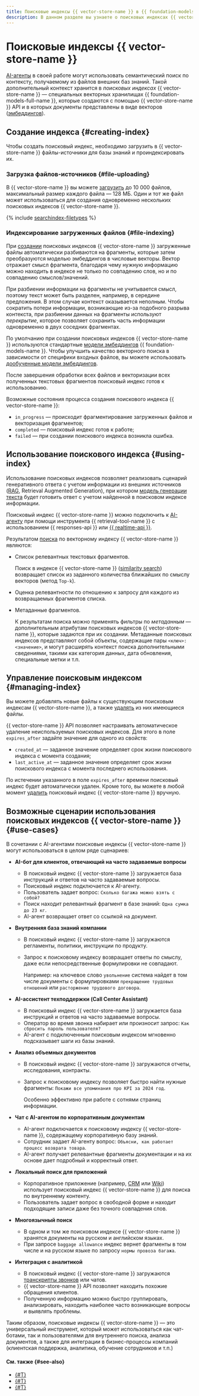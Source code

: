 ```yaml
---
title: Поисковые индексы {{ vector-store-name }} в {{ foundation-models-full-name }}
description: В данном разделе вы узнаете о поисковых индексах {{ vector-store-name }}, с помощью которых вы можете реализовывать векторный поиск по базам знаний в AI-агентах {{ foundation-models-full-name }}.
---
```


# Поисковые индексы {{ vector-store-name }}

[AI-агенты](../agents/index.md) в своей работе могут использовать семантический поиск по контексту, получаемому из файлов внешних баз знаний. Такой дополнительный контекст хранится в _поисковых индексах_ {{ vector-store-name }} — специальных векторных хранилищах {{ foundation-models-full-name }}, которые создаются с помощью {{ vector-store-name }} API и в которых документы представлены в виде векторов ([эмбеддингов](../embeddings.md)).

## Создание индекса {#creating-index}

Чтобы создать поисковый индекс, необходимо загрузить в {{ vector-store-name }} файлы-источники для базы знаний и проиндексировать их.

### Загрузка файлов-источников {#file-uploading}

В {{ vector-store-name }} вы можете [загрузить](../../operations/agents/manage-searchindex.md#upload-files) до 10 000 файлов, максимальный размер каждого файла — 128 МБ. Один и тот же файл может использоваться для создания одновременно нескольких поисковых индексов {{ vector-store-name }}.

{% include [searchindex-filetypes](../../../_includes/ai-studio/searchindex-filetypes.md) %}

### Индексирование загруженных файлов {#file-indexing}

При [создании](../../operations/agents/manage-searchindex.md#create-index) поисковых индексов {{ vector-store-name }} загруженные файлы автоматически разбиваются на фрагменты, которые затем преобразуются моделью эмбеддингов в числовые векторы. Вектор отражает смысл фрагмента, благодаря чему нужную информацию можно находить в индексе не только по совпадению слов, но и по совпадению смыслов/значений.

При разбиении информации на фрагменты не учитывается смысл, поэтому текст может быть разделен, например, в середине предложения. В этом случае контекст оказывается неполным. Чтобы сократить потери информации, возникающие из-за подобного разрыва контекста, при разбиении данных на фрагменты используют _перекрытие_, которое позволяет сохранить часть информации одновременно в двух соседних фрагментах.

По умолчанию при создании поисковых индексов {{ vector-store-name }} используются стандартные [модели эмбеддингов](../embeddings.md#yandexgpt-embeddings) {{ foundation-models-name }}. Чтобы улучшить качество векторного поиска в зависимости от специфики входных файлов, вы можете использовать [дообученные модели эмбеддингов](../../operations/tuning/create-embeddings.md).

После завершения обработки всех файлов и векторизации всех полученных текстовых фрагментов поисковый индекс готов к использованию.

Возможные состояния процесса создания поискового индекса {{ vector-store-name }}:

* `in_progress` — происходит фрагментирование загруженных файлов и векторизация фрагментов;
* `completed` — поисковый индекс готов к работе;
* `failed` — при создании поискового индекса возникла ошибка.

## Использование поискового индекса {#using-index}

Использование поисковых индексов позволяет реализовать сценарий генеративного ответа с учетом информации из внешних источников ([RAG](https://ru.wikipedia.org/wiki/Генерация,_дополненная_поиском), Retrieval Augmented Generation), при котором [модель генерации текста](../generation/models.md) будет готовить ответ с учетом найденной в поисковом индексе информации.

Поисковый индекс {{ vector-store-name }} можно подключить к [AI-агенту](../agents/index.md) при помощи инструмента {{ retrieval-tool-name }} с использованием {{ responses-api }} или [{{ realtime-api }}](../agents/realtime.md#realtime-api). 

Результатом [поиска](../../operations/agents/manage-searchindex.md#search-index) по векторному индексу {{ vector-store-name }} являются:
* Список релевантных текстовых фрагментов.

    Поиск в индексе {{ vector-store-name }} ([similarity search](https://en.wikipedia.org/wiki/Similarity_search)) возвращает список из заданного количества ближайших по смыслу векторов (метод `Top-k`). 
* Оценка релевантности по отношению к запросу для каждого из возвращаемых фрагментов списка.
* Метаданные фрагментов.

    К результатам поиска можно применять фильтры по _метаданным_ — дополнительным атрибутам поисковых индексов {{ vector-store-name }}, которые задаются при их создании. Метаданные поисковых индексов представляют собой объекты, содержащие пары `<ключ>:<значение>`, и могут расширять контекст поиска дополнительными сведениями, такими как категория данных, дата обновления, специальные метки и т.п.

## Управление поисковым индексом {#managing-index}

Вы можете добавлять новые файлы к существующим поисковым индексам {{ vector-store-name }}, а также [удалять](../../operations/agents/manage-searchindex.md#remove-file) из них имеющиеся файлы. 

{{ vector-store-name }} API позволяет настраивать автоматическое удаление неиспользуемых поисковых индексов. Для этого в поле `expires_after` задайте значение для одного из свойств:
* `created_at` — заданное значение определяет срок жизни поискового индекса с момента создания;
* `last_active_at` — заданное значение определяет срок жизни поискового индекса с момента последнего использования.

По истечении указанного в поле `expires_after` времени поисковый индекс будет автоматически удален. Кроме того, вы можете в любой момент [удалить](../../operations/agents/manage-searchindex.md#delete-index) поисковый индекс {{ vector-store-name }} вручную.

## Возможные сценарии использования поисковых индексов {{ vector-store-name }} {#use-cases}

В сочетании с AI-агентами поисковые индексы {{ vector-store-name }} могут использоваться в целом ряде сценариев:

* **AI-бот для клиентов, отвечающий на часто задаваемые вопросы**

    * В поисковый индекс {{ vector-store-name }} загружается база инструкций и ответов на часто задаваемые вопросы.
    * Поисковый индекс подключается к AI-агенту.
    * Пользователь задает вопрос: `Сколько багажа можно взять с собой?`
    * Поиск находит релевантный фрагмент в базе знаний: `Одна сумка до 23 кг`.
    * AI-агент возвращает ответ со ссылкой на документ.

* **Внутренняя база знаний компании**

    * В поисковый индекс {{ vector-store-name }} загружаются регламенты, политики, инструкции по продукту.
    * Запрос к поисковому индексу возвращает ответы по смыслу, даже если непосредственные формулировки не совпадают.

        Например: на ключевое слово `увольнение` система найдет в том числе документы с формулировками `прекращение трудовых отношений` или `расторжение трудового договора`.

* **AI-ассистент техподдержки (Call Center Assistant)**

    * В поисковый индекс {{ vector-store-name }} загружается база инструкций и ответов на часто задаваемые вопросы.
    * Оператор во время звонка набирает или произносит запрос: `Как сбросить пароль пользователя?`
    * AI-агент с подключенным поисковым индексом мгновенно подсказывает шаги из базы знаний.

* **Анализ объемных документов**

    * В поисковый индекс {{ vector-store-name }} загружаются отчеты, исследования, контракты.
    * Запрос к поисковому индексу позволяет быстро найти нужные фрагменты: `Покажи все упоминания про KPI за 2024 год`.
    
        Особенно эффективно при работе с сотнями страниц информации.

* **Чат с AI-агентом по корпоративным документам**

    * AI-агент подключается к поисковому индексу {{ vector-store-name }}, содержащему корпоративную базу знаний.
    * Сотрудник задает AI-агенту вопрос: `Объясни, как работает процесс возврата товара`.
    * AI-агент получает релевантные фрагменты документации и на их основе дает подробный и корректный ответ.

* **Локальный поиск для приложений**

    * Корпоративное приложение (например, [CRM](https://ru.wikipedia.org/wiki/Система_управления_взаимоотношениями_с_клиентами) или [Wiki](https://ru.wikipedia.org/wiki/Вики)) использует поисковый индекс {{ vector-store-name }} для поиска по внутреннему контенту.
    * Пользователь задает вопрос в свободной форме и находит подходящие записи даже без точного совпадения слов.

* **Многоязычный поиск**

    * В одном и том же поисковом индексе {{ vector-store-name }} хранятся документы на русском и английском языках.
    * При запросе `baggage allowance` индекс вернет фрагменты в том числе и на русском языке по запросу `нормы провоза багажа`.

* **Интеграция с аналитикой**

    * В поисковый индекс {{ vector-store-name }} загружаются [транскрипты звонков](../../../speechkit/stt/index.md) или чатов.
    * {{ vector-store-name }} API позволяет находить похожие обращения клиентов.
    * Полученную информацию можно быстро группировать, анализировать, находить наиболее часто возникающие вопросы и выявлять проблемы.

Таким образом, поисковые индексы {{ vector-store-name }} — это универсальный инструмент, который может использоваться как чат-ботами, так и пользователями для внутреннего поиска, анализа документов, а также для интеграции в бизнес-процессы компаний (клиентская поддержка, аналитика, обучение сотрудников и т.п.)

#### См. также {#see-also}

* [{#T}](../assistant/files.md)
* [{#T}](../../operations/agents/manage-searchindex.md)
* [{#T}](../../operations/assistant/create-with-searchindex.md)